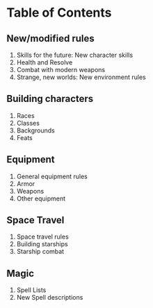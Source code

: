 # Table of Contents

## New/modified rules

 1. Skills for the future: New character skills
 1. Health and Resolve
 1. Combat with modern weapons
 1. Strange, new worlds: New environment rules

## Building characters

 1. Races
 1. Classes
 1. Backgrounds
 1. Feats

## Equipment

 1. General equipment rules
 1. Armor
 1. Weapons
 1. Other equipment

## Space Travel

 1. Space travel rules
 1. Building starships
 1. Starship combat
 
## Magic

 1. Spell Lists
 1. New Spell descriptions
 
 

